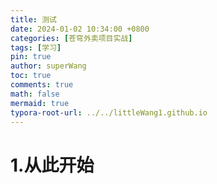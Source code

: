 ```yaml
---
title: 测试
date: 2024-01-02 10:34:00 +0800
categories: [苍穹外卖项目实战]
tags: [学习]
pin: true
author: superWang
toc: true
comments: true
math: false
mermaid: true
typora-root-url: ../../littleWang1.github.io
---
```


# 1.从此开始

